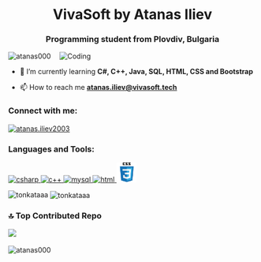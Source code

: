 <h1 align="center">VivaSoft by Atanas Iliev</h1>
<h3 align="center">Programming student from Plovdiv, Bulgaria</h3>
<img align ="right" alt="Coding" width="400" src="https://i.pinimg.com/originals/e4/26/70/e426702edf874b181aced1e2fa5c6cde.gif">

<p align="left"> <img src="https://komarev.com/ghpvc/?username=atanas000&label=Profile%20views&color=0e75b6&style=flat" alt="atanas000" /> </p>

- 🌱 I’m currently learning **C#, C++, Java, SQL, HTML, CSS and Bootstrap**

- 📫 How to reach me **atanas.iliev@vivasoft.tech**

<h3 align="left">Connect with me:</h3>
<p align="left">
<a href="https://instagram.com/atanas.iliev03" target="blank"><img align="center" src="https://raw.githubusercontent.com/rahuldkjain/github-profile-readme-generator/master/src/images/icons/Social/instagram.svg" alt="atanas.iliev2003" height="30" width="40" /></a>
</p>

<h3 align="left">Languages and Tools:</h3>
<p align="left"> <a href="https://www.w3schools.com/cs/" target="_blank" rel="noreferrer"> <img src="https://camo.githubusercontent.com/52045ed9d775b4ac9286e51c28b878edca6bb1750815b423c8d06c7976040ab7/68747470733a2f2f6d617274696e63686176657a2e6769746875622e696f2f4173736574732f4c6f676f732f6373686172702e737667" alt="csharp" width="40" height="40"/> </a> 
<a href="https://mysql.com/" target="_blank" rel="noreferrer"> <img src="https://raw.githubusercontent.com/isocpp/logos/master/cpp_logo.png" alt="c++" width="40" height="40"/> </a>
<a href="https://mysql.com/" target="_blank" rel="noreferrer"> <img src="https://github.com/atanas000/atanas000/assets/68632595/368b8397-b8f3-4b9a-a4a6-d65b3e648d1e" alt="mysql" width="38" height="38"/> </a> 
<a href="https://mysql.com/" target="_blank" rel="noreferrer"> <img src="https://raw.githubusercontent.com/gist/tracend/3798496/raw/640a549782e952bdbe31fbb41f819fa96240de42/HTML5_SF.svg" alt="html" width="40" height="40"/> </a>
<a href="https://mysql.com/" target="_blank" rel="noreferrer"> <img src="https://raw.githubusercontent.com/github/explore/80688e429a7d4ef2fca1e82350fe8e3517d3494d/topics/css/css.png" alt="css" width="40" height="40"/> </a>
</p>

<p><img align="left" src="https://github-readme-stats.vercel.app/api/top-langs?username=atanas000&show_icons=true&locale=en&layout=compact" alt="tonkataaa" /></p>

<p>&nbsp;<img align="center" src="https://github-readme-stats.vercel.app/api?username=atanas000&show_icons=true&locale=en" alt="tonkataaa" /></p>

### 🔝 Top Contributed Repo
![](https://github-contributor-stats.vercel.app/api?username=atanas000&limit=5&theme=dark&combine_all_yearly_contributions=true)

<p><img align="center" src="https://github-readme-streak-stats.herokuapp.com/?user=atanas000&" alt="atanas000" /></p>
